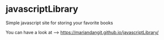 # javascriptLibrary
 Simple javascript site for storing your favorite books
 
 You can have a look at -->  https://mariandangit.github.io/javascriptLibrary/
